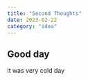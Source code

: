 ```yaml
---
title: "Second Thoughts"
date: 2023-02-22
category: "idea"
---
```


## Good day

it was very cold day
